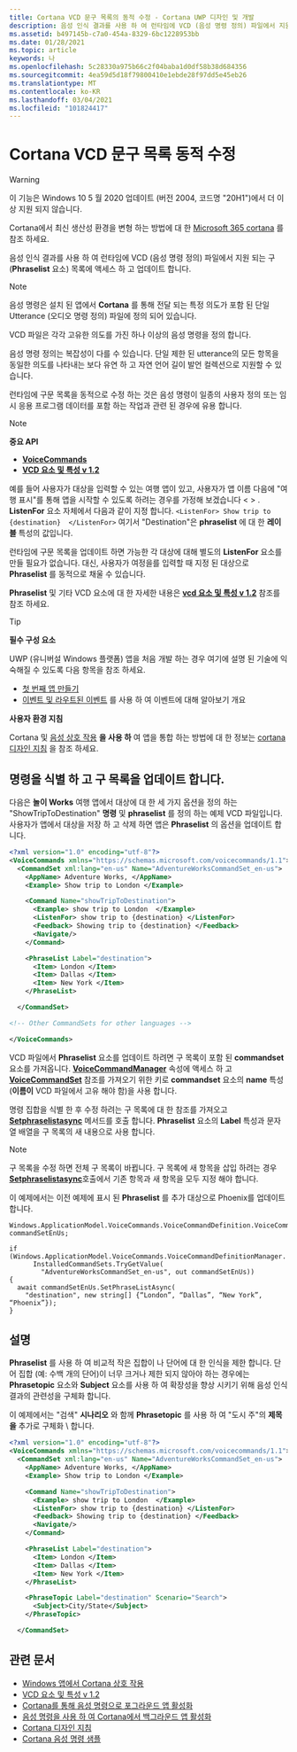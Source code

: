 ```yaml
---
title: Cortana VCD 문구 목록의 동적 수정 - Cortana UWP 디자인 및 개발
description: 음성 인식 결과를 사용 하 여 런타임에 VCD (음성 명령 정의) 파일에서 지원 되는 구 (PhraseList 요소) 목록에 액세스 하 고 업데이트 합니다.
ms.assetid: b497145b-c7a0-454a-8329-6bc1228953bb
ms.date: 01/28/2021
ms.topic: article
keywords: 나
ms.openlocfilehash: 5c28330a975b66c2f04baba1d0df58b38d684356
ms.sourcegitcommit: 4ea59d5d18f79800410e1ebde28f97dd5e45eb26
ms.translationtype: MT
ms.contentlocale: ko-KR
ms.lasthandoff: 03/04/2021
ms.locfileid: "101824417"
---
```

# <a name="dynamically-modify-cortana-vcd-phrase-lists"></a>Cortana VCD 문구 목록 동적 수정

>[!WARNING]
> 이 기능은 Windows 10 5 월 2020 업데이트 (버전 2004, 코드명 "20H1")에서 더 이상 지원 되지 않습니다.
>
> Cortana에서 최신 생산성 환경을 변형 하는 방법에 대 한 [Microsoft 365 cortana](/microsoft-365/admin/misc/cortana-integration) 를 참조 하세요.

음성 인식 결과를 사용 하 여 런타임에 VCD (음성 명령 정의) 파일에서 지원 되는 구 (**Phraselist** 요소) 목록에 액세스 하 고 업데이트 합니다.

> [!NOTE]
> 음성 명령은 설치 된 앱에서 **Cortana** 를 통해 전달 되는 특정 의도가 포함 된 단일 Utterance (오디오 명령 정의) 파일에 정의 되어 있습니다.
>
> VCD 파일은 각각 고유한 의도를 가진 하나 이상의 음성 명령을 정의 합니다.
>
> 음성 명령 정의는 복잡성이 다를 수 있습니다. 단일 제한 된 utterance의 모든 항목을 동일한 의도를 나타내는 보다 유연 하 고 자연 언어 길이 발언 컬렉션으로 지원할 수 있습니다.

런타임에 구문 목록을 동적으로 수정 하는 것은 음성 명령이 일종의 사용자 정의 또는 임시 응용 프로그램 데이터를 포함 하는 작업과 관련 된 경우에 유용 합니다.

> [!NOTE]
> **중요 API**
>
> - [**VoiceCommands**](/uwp/api/Windows.ApplicationModel.VoiceCommands)
> - [**VCD 요소 및 특성 v 1.2**](/uwp/schemas/voicecommands/voice-command-elements-and-attributes-1-2)

예를 들어 사용자가 대상을 입력할 수 있는 여행 앱이 있고, 사용자가 앱 이름 다음에 "여행 표시"를 통해 앱을 시작할 수 있도록 하려는 경우를 가정해 보겠습니다 &lt; &gt; . **ListenFor** 요소 자체에서 다음과 같이 지정 합니다. `<ListenFor> Show trip to {destination}  </ListenFor>` 여기서 "Destination"은 **phraselist** 에 대 한 **레이블** 특성의 값입니다.

런타임에 구문 목록을 업데이트 하면 가능한 각 대상에 대해 별도의 **ListenFor** 요소를 만들 필요가 없습니다. 대신, 사용자가 여정을를 입력할 때 지정 된 대상으로 **Phraselist** 를 동적으로 채울 수 있습니다.

**Phraselist** 및 기타 VCD 요소에 대 한 자세한 내용은 [**vcd 요소 및 특성 v 1.2**](/uwp/schemas/voicecommands/voice-command-elements-and-attributes-1-2) 참조를 참조 하세요.

> [!TIP]
> **필수 구성 요소**
>
> UWP (유니버설 Windows 플랫폼) 앱을 처음 개발 하는 경우 여기에 설명 된 기술에 익숙해질 수 있도록 다음 항목을 참조 하세요.
>
> - [첫 번째 앱 만들기](../../get-started/your-first-app.md)
> - [이벤트 및 라우트된 이벤트](../../xaml-platform/events-and-routed-events-overview.md) 를 사용 하 여 이벤트에 대해 알아보기 개요
>
> **사용자 환경 지침**
>
> Cortana 및 [음성 상호 작용](speech-interactions.md) **을 사용 하** 여 앱을 통합 하는 방법에 대 한 정보는 [cortana 디자인 지침](cortana-design-guidelines.md) 을 참조 하세요.

## <a name="identify-the-command-and-update-the-phrase-list"></a>명령을 식별 하 고 구 목록을 업데이트 합니다.

다음은 **놀이 Works** 여행 앱에서 대상에 대 한 세 가지 옵션을 정의 하는 "ShowTripToDestination" **명령** 및 **phraselist** 를 정의 하는 예제 VCD 파일입니다. 사용자가 앱에서 대상을 저장 하 고 삭제 하면 앱은 **Phraselist** 의 옵션을 업데이트 합니다.

```XML
<?xml version="1.0" encoding="utf-8"?>
<VoiceCommands xmlns="https://schemas.microsoft.com/voicecommands/1.1">
  <CommandSet xml:lang="en-us" Name="AdventureWorksCommandSet_en-us">
    <AppName> Adventure Works, </AppName>
    <Example> Show trip to London </Example>

    <Command Name="showTripToDestination">
      <Example> show trip to London  </Example>
      <ListenFor> show trip to {destination} </ListenFor>
      <Feedback> Showing trip to {destination} </Feedback>
      <Navigate/>
    </Command>

    <PhraseList Label="destination">
      <Item> London </Item>
      <Item> Dallas </Item>
      <Item> New York </Item>
    </PhraseList>

  </CommandSet>

<!-- Other CommandSets for other languages -->

</VoiceCommands>
```

VCD 파일에서 **Phraselist** 요소를 업데이트 하려면 구 목록이 포함 된 **commandset** 요소를 가져옵니다. [**VoiceCommandManager**](/uwp/api/Windows.Media.SpeechRecognition.VoiceCommandManager) 속성에 액세스 하 고 [**VoiceCommandSet**](/uwp/api/Windows.Media.SpeechRecognition.VoiceCommandSet) 참조를 가져오기 위한 키로 **commandset** 요소의 **name** 특성 (**이름이** VCD 파일에서 고유 해야 함)을 사용 합니다.

명령 집합을 식별 한 후 수정 하려는 구 목록에 대 한 참조를 가져오고 [**Setphraselistasync**](/uwp/api/Windows.Media.SpeechRecognition.VoiceCommandSet) 메서드를 호출 합니다. **Phraselist** 요소의 **Label** 특성과 문자열 배열을 구 목록의 새 내용으로 사용 합니다.

> [!NOTE]
> 구 목록을 수정 하면 전체 구 목록이 바뀝니다. 구 목록에 새 항목을 삽입 하려는 경우 [**Setphraselistasync**](/uwp/api/Windows.Media.SpeechRecognition.VoiceCommandSet)호출에서 기존 항목과 새 항목을 모두 지정 해야 합니다.

이 예제에서는 이전 예제에 표시 된 **Phraselist** 를 추가 대상으로 Phoenix를 업데이트 합니다.

```CSharp
Windows.ApplicationModel.VoiceCommands.VoiceCommandDefinition.VoiceCommandSet commandSetEnUs;

if (Windows.ApplicationModel.VoiceCommands.VoiceCommandDefinitionManager.
      InstalledCommandSets.TryGetValue(
        "AdventureWorksCommandSet_en-us", out commandSetEnUs))
{
  await commandSetEnUs.SetPhraseListAsync(
    "destination", new string[] {“London”, “Dallas”, “New York”, “Phoenix”});
}
```

## <a name="remarks"></a>설명

**Phraselist** 를 사용 하 여 비교적 작은 집합이 나 단어에 대 한 인식을 제한 합니다. 단어 집합 (예: 수백 개의 단어)이 너무 크거나 제한 되지 않아야 하는 경우에는 **Phrasetopic** 요소와 **Subject** 요소를 사용 하 여 확장성을 향상 시키기 위해 음성 인식 결과의 관련성을 구체화 합니다.

이 예제에서는 "검색" **시나리오** 와 함께 **Phrasetopic** 를 사용 하 여 "도시 주"의 **제목을** 추가로 구체화 \\ 합니다.

```XML
<?xml version="1.0" encoding="utf-8"?>
<VoiceCommands xmlns="https://schemas.microsoft.com/voicecommands/1.1">
  <CommandSet xml:lang="en-us" Name="AdventureWorksCommandSet_en-us">
    <AppName> Adventure Works, </AppName>
    <Example> Show trip to London </Example>

    <Command Name="showTripToDestination">
      <Example> show trip to London  </Example>
      <ListenFor> show trip to {destination} </ListenFor>
      <Feedback> Showing trip to {destination} </Feedback>
      <Navigate/>
    </Command>

    <PhraseList Label="destination">
      <Item> London </Item>
      <Item> Dallas </Item>
      <Item> New York </Item>
    </PhraseList>

    <PhraseTopic Label="destination" Scenario="Search">
      <Subject>City/State</Subject>
    </PhraseTopic>

  </CommandSet>
```

## <a name="related-articles"></a>관련 문서

- [Windows 앱에서 Cortana 상호 작용](cortana-interactions.md)
- [VCD 요소 및 특성 v 1.2](/uwp/schemas/voicecommands/voice-command-elements-and-attributes-1-2)
- [Cortana를 통해 음성 명령으로 포그라운드 앱 활성화](cortana-launch-a-foreground-app-with-voice-commands.md)
- [음성 명령을 사용 하 여 Cortana에서 백그라운드 앱 활성화](cortana-launch-a-background-app-with-voice-commands.md)
- [Cortana 디자인 지침](cortana-design-guidelines.md)
- [Cortana 음성 명령 샘플](https://go.microsoft.com/fwlink/p/?LinkID=619899)
